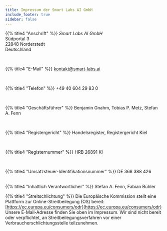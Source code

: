 ```yaml
---
title: Impressum der Smart Labs AI GmbH
include_footer: true
sidebar: false
---
```


{{% title4 "Anschrift" %}}
*Smart Labs AI GmbH*
<br>
Südportal 3
<br>
22848 Norderstedt
<br>
Deutschland

<br>

{{% title4 "E-Mail" %}}
kontakt@smart-labs.ai

<br>

{{% title4 "Telefon" %}}
+49 40 604 29 83 0

<br>

{{% title4 "Geschäftsführer" %}}
Benjamin Gnahm, Tobias P. Metz, Stefan A. Fenn

<br>

{{% title4 "Registergericht" %}}
Handelsregister, Registergericht Kiel

<br>

{{% title4 "Registernummer" %}}
HRB 26891 KI

<br>

{{% title4 "Umsatzsteuer-Identifikationsnummer" %}}
DE 368 388 426


<br>
{{% title4 "Inhaltlich Verantwortlicher" %}}
Stefan A. Fenn, Fabian Bühler

<br>

{{% title4 "Streitschlichtung" %}}
Die Europäische Kommission stellt eine Plattform zur Online-Streitbeilegung (OS) bereit: [https://ec.europa.eu/consumers/odr](https://ec.europa.eu/consumers/odr)
Unsere E-Mail-Adresse finden Sie oben im Impressum. Wir sind nicht bereit oder verpflichtet, an Streitbeilegungsverfahren vor einer Verbraucherschlichtungsstelle teilzunehmen.
